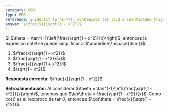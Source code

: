 ```yaml
---
category: COM
type: PRB  
reference: guide.txt (p.71-77), contenidos.txt (2.2.2 Identidades trigonométricas)
answer: $\frac{x}{\sqrt{1 - x^2}}$
---
```


Si $\theta = \tan^{-1}\left(\frac{\sqrt{1 - x^2}}{x}\right)$, entonces la expresión $\cot\theta$ se puede simplificar a $\underline{\hspace{3cm}}$.

1. $\frac{x}{\sqrt{1 - x^2}}$
2. $\frac{\sqrt{1 - x^2}}{x}$
3. $\frac{x}{\sqrt{1 + x^2}}$
4. $\sqrt{1 - x^2}$

**Respuesta correcta:** $\frac{x}{\sqrt{1 - x^2}}$

**Retroalimentación:**
Al considerar $\theta = \tan^{-1}\left(\frac{\sqrt{1 - x^2}}{x}\right)$, tenemos que $\tan\theta = \frac{\sqrt{1 - x^2}}{x}$. Como $\cot\theta$ es el recíproco de $\tan\theta$, entonces $\cot\theta = \frac{x}{\sqrt{1 - x^2}}$.